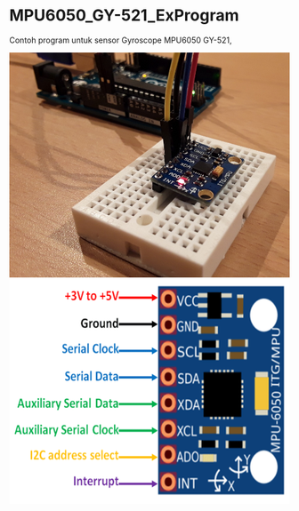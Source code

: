 # MPU6050_GY-521_ExProgram
Contoh program untuk sensor Gyroscope MPU6050 GY-521, 

<img src="img/mpu-6050.jpg" alt="MPU6050" width="550px" height="405px">

<img src="img/MPU6050-Pinout.png" alt="pinout of MPU6050" width="550px" height="405px">
